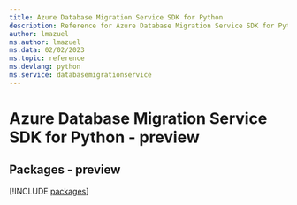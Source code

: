 ```yaml
---
title: Azure Database Migration Service SDK for Python
description: Reference for Azure Database Migration Service SDK for Python
author: lmazuel
ms.author: lmazuel
ms.data: 02/02/2023
ms.topic: reference
ms.devlang: python
ms.service: databasemigrationservice
---
```

# Azure Database Migration Service SDK for Python - preview
## Packages - preview
[!INCLUDE [packages](database-migration-service-index.md)]